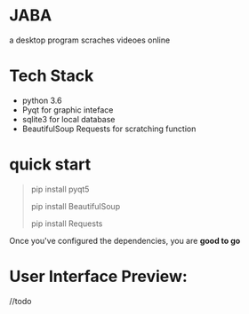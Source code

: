 # JABA
a desktop program scraches videoes online	

# Tech Stack
- python 3.6  
- Pyqt for graphic inteface  
- sqlite3 for local database  
- BeautifulSoup Requests for scratching function  

# quick start
 > pip install pyqt5  
 >
 > pip install BeautifulSoup  
 >
 > pip install Requests  
 >

  Once you've configured the dependencies, you are **good to go**
  
# User Interface Preview:
  //todo

